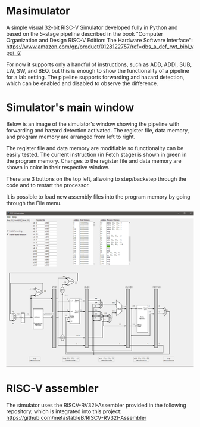 # Masimulator
A simple visual 32-bit RISC-V Simulator developed fully in Python and based on the 5-stage pipeline described in the book "Computer Organization and Design RISC-V Edition: The Hardware Software Interface":
https://www.amazon.com/gp/product/0128122757/ref=dbs_a_def_rwt_bibl_vppi_i2

For now it supports only a handful of instructions, such as ADD, ADDI, SUB, LW, SW, and BEQ, but this is enough to show the functionality of a pipeline for a lab setting. The pipeline supports forwarding and hazard detection, which can be enabled and disabled to observe the difference.

# Simulator's main window
Below is an image of the simulator's window showing the pipeline with forwarding and hazard detection activated.
The register file, data memory, and program memory are arranged from left to right. 

The register file and data memory are modifiable so functionality can be easily tested. The current instruction (in Fetch stage) is shown in green in the program memory. Changes to the register file and data memory are shown in color in their respective window.

There are 3 buttons on the top left, allwoing to step/backstep through the code and to restart the processor.

It is possible to load new assembly files into the program memory by going through the File menu.


![](images/sample_window.png)

# RISC-V assembler
The simulator uses the RISCV-RV32I-Assembler provided in the following repository, which is integrated into this project:
https://github.com/metastableB/RISCV-RV32I-Assembler

